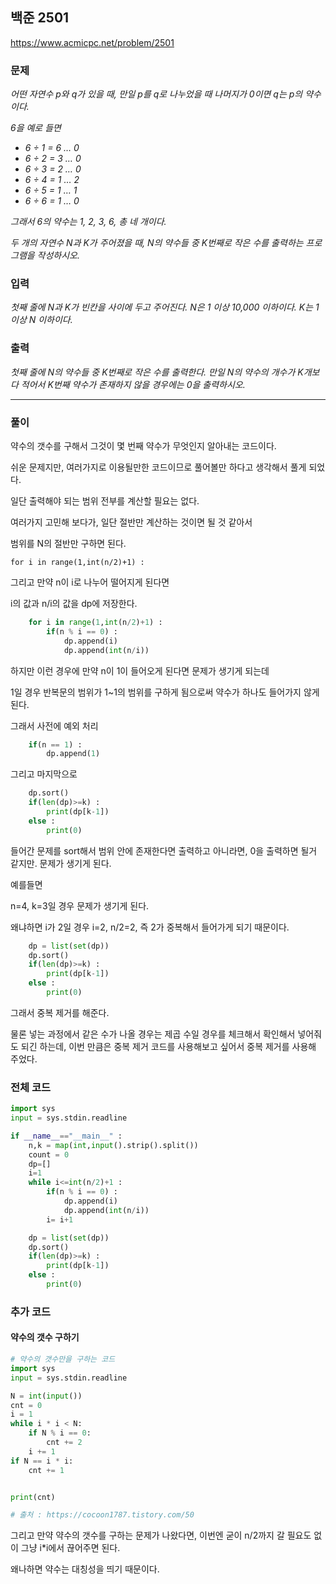 ## 백준 2501

https://www.acmicpc.net/problem/2501

### 문제

*어떤 자연수 p와 q가 있을 때, 만일 p를 q로 나누었을 때 나머지가 0이면 q는 p의 약수이다.* 

*6을 예로 들면*

- *6 ÷ 1 = 6 … 0*
- *6 ÷ 2 = 3 … 0*
- *6 ÷ 3 = 2 … 0*
- *6 ÷ 4 = 1 … 2*
- *6 ÷ 5 = 1 … 1*
- *6 ÷ 6 = 1 … 0*

*그래서 6의 약수는 1, 2, 3, 6, 총 네 개이다.*

*두 개의 자연수 N과 K가 주어졌을 때, N의 약수들 중 K번째로 작은 수를 출력하는 프로그램을 작성하시오.*



### 입력

*첫째 줄에 N과 K가 빈칸을 사이에 두고 주어진다. N은 1 이상 10,000 이하이다. K는 1 이상 N 이하이다.*

### 출력

*첫째 줄에 N의 약수들 중 K번째로 작은 수를 출력한다. 만일 N의 약수의 개수가 K개보다 적어서 K번째 약수가 존재하지 않을 경우에는 0을 출력하시오.*



***

### 풀이

 약수의 갯수를 구해서 그것이 몇 번째 약수가 무엇인지 알아내는 코드이다.

쉬운 문제지만, 여러가지로 이용될만한 코드이므로 풀어볼만 하다고 생각해서 풀게 되었다.

일단 출력해야 되는 범위 전부를 계산할 필요는 없다.

여러가지 고민해 보다가, 일단 절반만 계산하는 것이면 될 것 같아서

범위를 N의 절반만 구하면 된다.

`for i in range(1,int(n/2)+1) :`

그리고 만약 n이 i로 나누어 떨어지게 된다면

i의 값과 n/i의 값을 dp에 저장한다.

```python
    for i in range(1,int(n/2)+1) :
        if(n % i == 0) :
            dp.append(i)
            dp.append(int(n/i))
```

하지만 이런 경우에 만약 n이 1이 들어오게 된다면 문제가 생기게 되는데

1일 경우 반복문의 범위가 1~1의 범위를 구하게 됨으로써 약수가 하나도 들어가지 않게 된다.

그래서 사전에 예외 처리

```python
	if(n == 1) :
        dp.append(1)
```

그리고 마지막으로

```python
	dp.sort()
    if(len(dp)>=k) :
        print(dp[k-1])
    else :
        print(0)
```

들어간 문제를 sort해서 범위 안에 존재한다면 출력하고 아니라면, 0을 출력하면 될거 같지만. 문제가 생기게 된다.



예를들면

n=4, k=3일 경우 문제가 생기게 된다.

왜냐하면 i가 2일 경우 i=2, n/2=2, 즉 2가 중복해서 들어가게 되기 때문이다.

```python
 	dp = list(set(dp))
    dp.sort()
    if(len(dp)>=k) :
        print(dp[k-1])
    else :
        print(0)
```

그래서 중복 제거를 해준다.

물론 넣는 과정에서 같은 수가 나올 경우는 제곱 수일 경우를 체크해서 확인해서 넣어줘도 되긴 하는데, 이번 만큼은 중복 제거 코드를 사용해보고 싶어서 중복 제거를 사용해 주었다.






### 전체 코드

```python
import sys
input = sys.stdin.readline

if __name__=="__main__" :
    n,k = map(int,input().strip().split())
    count = 0
    dp=[]
    i=1
    while i<=int(n/2)+1 :
        if(n % i == 0) :
            dp.append(i)
            dp.append(int(n/i))
        i= i+1

    dp = list(set(dp))
    dp.sort()
    if(len(dp)>=k) :
        print(dp[k-1])
    else :
        print(0)
```



### 추가 코드

#### 약수의 갯수 구하기

```python
# 약수의 갯수만을 구하는 코드
import sys
input = sys.stdin.readline

N = int(input())
cnt = 0
i = 1
while i * i < N:
    if N % i == 0:
        cnt += 2
    i += 1
if N == i * i:
    cnt += 1


print(cnt)

# 출처 : https://cocoon1787.tistory.com/50
```



그리고 만약 약수의 갯수를 구하는 문제가 나왔다면, 이번엔 굳이 n/2까지 갈 필요도 없이 그냥 i*i에서 끊어주면 된다.

왜나하면 약수는 대칭성을 띄기 때문이다.